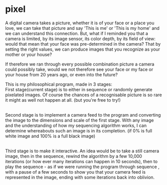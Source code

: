 # pixel
A digital camera takes a picture, whether it is of your face or a place you love, we can take that picture and say 'This is me' or 'This is my home' and we can understand this connection. But, what if I reminded you that a camera is limited, by its image sensor, its color depth, by its field of view: would that mean that your face was pre-determined in the camera? That by setting the right values, we can produce images that you recognize as your mother or your house?<br>

If therefore we ran through every possible combination picture a camera could possibly take, would we not therefore see your face or my face or your house from 20 years ago, or even into the future?<br>

This is my philosophical program, made in 3 stages:<br>
First stage(current stage) is to either in sequence or randomly generate pixelated images. Of course the chances of a recognisable picture is so rare it might as well not happen at all. (but you're free to try!)<br><br>

Second stage is to implement a camera feed to the program and converting the image to the dimensions and scale of the first stage. With any image and the understanding of how my sequencing algorithm works, I can determine whereabouts such an image is in its completion. (if 0% is full white image and 100% is a full black image)<br><br>

Third stage is to make it interactive. An idea would be to take a still camera image, then in the sequence, rewind the algorithm by a few 10,000 iterations (or how ever many iterations can happen in 10 seconds), then to play the sequence - as if we were running the program through sequence , with a pause of a few seconds to show you that your camera feed is represented in the image, ending with some iterations back into oblivion.<br><br>
